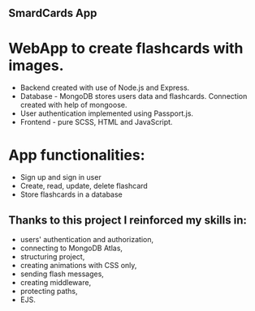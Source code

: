 ## SmardCards App

# WebApp to create flashcards with images. 
* Backend created with use of Node.js and Express.
* Database - MongoDB stores users data and flashcards. Connection created with help of mongoose.
* User authentication implemented using Passport.js.
* Frontend - pure SCSS, HTML and JavaScript.

# App functionalities:
* Sign up and sign in user
* Create, read, update, delete flashcard
* Store flashcards in a database

## Thanks to this project I reinforced my skills in:
* users' authentication and authorization,
* connecting to MongoDB Atlas,
* structuring project,
* creating animations with CSS only,
* sending flash messages,
* creating middleware,
* protecting paths,
* EJS.
